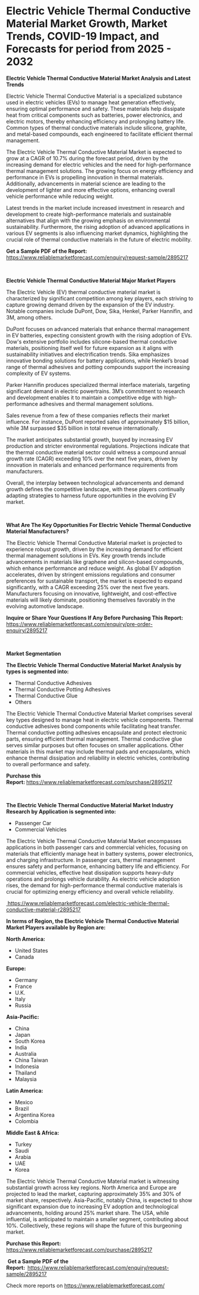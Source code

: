 <p><h1>Electric Vehicle Thermal Conductive Material Market Growth, Market Trends, COVID-19 Impact, and Forecasts for period from 2025 - 2032</h1></p><p><strong>Electric Vehicle Thermal Conductive Material Market Analysis and Latest Trends</strong></p>
<p><p>Electric Vehicle Thermal Conductive Material is a specialized substance used in electric vehicles (EVs) to manage heat generation effectively, ensuring optimal performance and safety. These materials help dissipate heat from critical components such as batteries, power electronics, and electric motors, thereby enhancing efficiency and prolonging battery life. Common types of thermal conductive materials include silicone, graphite, and metal-based compounds, each engineered to facilitate efficient thermal management.</p><p>The Electric Vehicle Thermal Conductive Material Market is expected to grow at a CAGR of 10.7% during the forecast period, driven by the increasing demand for electric vehicles and the need for high-performance thermal management solutions. The growing focus on energy efficiency and performance in EVs is propelling innovation in thermal materials. Additionally, advancements in material science are leading to the development of lighter and more effective options, enhancing overall vehicle performance while reducing weight.</p><p>Latest trends in the market include increased investment in research and development to create high-performance materials and sustainable alternatives that align with the growing emphasis on environmental sustainability. Furthermore, the rising adoption of advanced applications in various EV segments is also influencing market dynamics, highlighting the crucial role of thermal conductive materials in the future of electric mobility.</p></p>
<p><strong>Get a Sample PDF of the Report:&nbsp;</strong> <a href="https://www.reliablemarketforecast.com/enquiry/request-sample/2895217?utm_campaign=3071&utm_medium=2&utm_source=Github&utm_content=ia&utm_term=15032025&utm_id=electric-vehicle-thermal-conductive-material">https://www.reliablemarketforecast.com/enquiry/request-sample/2895217</a></p>
<p>&nbsp;</p>
<p><strong>Electric Vehicle Thermal Conductive Material Major Market Players</strong></p>
<p><p>The Electric Vehicle (EV) thermal conductive material market is characterized by significant competition among key players, each striving to capture growing demand driven by the expansion of the EV industry. Notable companies include DuPont, Dow, Sika, Henkel, Parker Hannifin, and 3M, among others.</p><p>DuPont focuses on advanced materials that enhance thermal management in EV batteries, expecting consistent growth with the rising adoption of EVs. Dow's extensive portfolio includes silicone-based thermal conductive materials, positioning itself well for future expansion as it aligns with sustainability initiatives and electrification trends. Sika emphasizes innovative bonding solutions for battery applications, while Henkel’s broad range of thermal adhesives and potting compounds support the increasing complexity of EV systems.</p><p>Parker Hannifin produces specialized thermal interface materials, targeting significant demand in electric powertrains. 3M’s commitment to research and development enables it to maintain a competitive edge with high-performance adhesives and thermal management solutions. </p><p>Sales revenue from a few of these companies reflects their market influence. For instance, DuPont reported sales of approximately $15 billion, while 3M surpassed $35 billion in total revenue internationally. </p><p>The market anticipates substantial growth, buoyed by increasing EV production and stricter environmental regulations. Projections indicate that the thermal conductive material sector could witness a compound annual growth rate (CAGR) exceeding 10% over the next five years, driven by innovation in materials and enhanced performance requirements from manufacturers.</p><p>Overall, the interplay between technological advancements and demand growth defines the competitive landscape, with these players continually adapting strategies to harness future opportunities in the evolving EV market.</p></p>
<p>&nbsp;</p>
<p><strong>What Are The Key Opportunities For Electric Vehicle Thermal Conductive Material Manufacturers?</strong></p>
<p><p>The Electric Vehicle Thermal Conductive Material market is projected to experience robust growth, driven by the increasing demand for efficient thermal management solutions in EVs. Key growth trends include advancements in materials like graphene and silicon-based compounds, which enhance performance and reduce weight. As global EV adoption accelerates, driven by stringent emissions regulations and consumer preferences for sustainable transport, the market is expected to expand significantly, with a CAGR exceeding 25% over the next five years. Manufacturers focusing on innovative, lightweight, and cost-effective materials will likely dominate, positioning themselves favorably in the evolving automotive landscape.</p></p>
<p><strong>Inquire or Share Your Questions If Any Before Purchasing This Report:</strong> <a href="https://www.reliablemarketforecast.com/enquiry/pre-order-enquiry/2895217?utm_campaign=3071&utm_medium=2&utm_source=Github&utm_content=ia&utm_term=15032025&utm_id=electric-vehicle-thermal-conductive-material">https://www.reliablemarketforecast.com/enquiry/pre-order-enquiry/2895217</a></p>
<p>&nbsp;</p>
<p><strong>Market Segmentation</strong></p>
<p><strong>The Electric Vehicle Thermal Conductive Material Market Analysis by types is segmented into:</strong></p>
<p><ul><li>Thermal Conductive Adhesives</li><li>Thermal Conductive Potting Adhesives</li><li>Thermal Conductive Glue</li><li>Others</li></ul></p>
<p><p>The Electric Vehicle Thermal Conductive Material Market comprises several key types designed to manage heat in electric vehicle components. Thermal conductive adhesives bond components while facilitating heat transfer. Thermal conductive potting adhesives encapsulate and protect electronic parts, ensuring efficient thermal management. Thermal conductive glue serves similar purposes but often focuses on smaller applications. Other materials in this market may include thermal pads and encapsulants, which enhance thermal dissipation and reliability in electric vehicles, contributing to overall performance and safety.</p></p>
<p><strong>Purchase this Report:&nbsp;</strong><a href="https://www.reliablemarketforecast.com/purchase/2895217?utm_campaign=3071&utm_medium=2&utm_source=Github&utm_content=ia&utm_term=15032025&utm_id=electric-vehicle-thermal-conductive-material">https://www.reliablemarketforecast.com/purchase/2895217</a></p>
<p>&nbsp;</p>
<p><strong>The Electric Vehicle Thermal Conductive Material Market Industry Research by Application is segmented into:</strong></p>
<p><ul><li>Passenger Car</li><li>Commercial Vehicles</li></ul></p>
<p><p>The Electric Vehicle Thermal Conductive Material Market encompasses applications in both passenger cars and commercial vehicles, focusing on materials that efficiently manage heat in battery systems, power electronics, and charging infrastructure. In passenger cars, thermal management ensures safety and performance, enhancing battery life and efficiency. For commercial vehicles, effective heat dissipation supports heavy-duty operations and prolongs vehicle durability. As electric vehicle adoption rises, the demand for high-performance thermal conductive materials is crucial for optimizing energy efficiency and overall vehicle reliability.</p></p>
<p><a href="https://www.reliablemarketforecast.com/electric-vehicle-thermal-conductive-material-r2895217?utm_campaign=3071&utm_medium=2&utm_source=Github&utm_content=ia&utm_term=15032025&utm_id=electric-vehicle-thermal-conductive-material">&nbsp;https://www.reliablemarketforecast.com/electric-vehicle-thermal-conductive-material-r2895217</a></p>
<p><strong>In terms of Region, the Electric Vehicle Thermal Conductive Material Market Players available by Region are:</strong></p>
<p>
    <p> <strong> North America: </strong>
        <ul>
            <li>United States</li>
            <li>Canada</li>
        </ul>
        </p> 
    <p> <strong> Europe: </strong>
        <ul>
            <li>Germany</li>
            <li>France</li>
            <li>U.K.</li>
            <li>Italy</li>
            <li>Russia</li>
        </ul>
        </p> 
    <p> <strong> Asia-Pacific: </strong>
        <ul>
            <li>China</li>
            <li>Japan</li>
            <li>South Korea</li>
            <li>India</li>
            <li>Australia</li>
            <li>China Taiwan</li>
            <li>Indonesia</li>
            <li>Thailand</li>
            <li>Malaysia</li>
        </ul>
        </p> 
    <p> <strong> Latin America: </strong>
        <ul>
            <li>Mexico</li>
            <li>Brazil</li>
            <li>Argentina Korea</li>
            <li>Colombia</li>
        </ul>
        </p> 
    <p> <strong> Middle East & Africa: </strong>
        <ul>
            <li>Turkey</li>
            <li>Saudi</li>
            <li>Arabia</li>
            <li>UAE</li>
            <li>Korea</li>
        </ul>
    </p>
    </p>
<p><p>The Electric Vehicle Thermal Conductive Material market is witnessing substantial growth across key regions. North America and Europe are projected to lead the market, capturing approximately 35% and 30% of market share, respectively. Asia-Pacific, notably China, is expected to show significant expansion due to increasing EV adoption and technological advancements, holding around 25% market share. The USA, while influential, is anticipated to maintain a smaller segment, contributing about 10%. Collectively, these regions will shape the future of this burgeoning market.</p></p>
<p><strong>Purchase this Report: </strong><a href="https://www.reliablemarketforecast.com/purchase/2895217?utm_campaign=3071&utm_medium=2&utm_source=Github&utm_content=ia&utm_term=15032025&utm_id=electric-vehicle-thermal-conductive-material">https://www.reliablemarketforecast.com/purchase/2895217</a></p>
<p>&nbsp;<strong>Get a Sample PDF of the Report:&nbsp;&nbsp;</strong><a href="https://www.reliablemarketforecast.com/enquiry/request-sample/2895217?utm_campaign=3071&utm_medium=2&utm_source=Github&utm_content=ia&utm_term=15032025&utm_id=electric-vehicle-thermal-conductive-material">https://www.reliablemarketforecast.com/enquiry/request-sample/2895217</a></p>
<p><strong></strong></p>
<p>Check more reports on <a href="https://www.reliablemarketforecast.com/?utm_campaign=3071&utm_medium=2&utm_source=Github&utm_content=ia&utm_term=15032025&utm_id=electric-vehicle-thermal-conductive-material">https://www.reliablemarketforecast.com/</a></p>